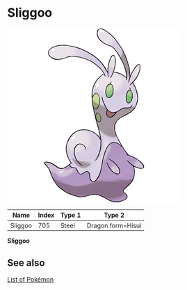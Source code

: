 # Sliggoo


![Sliggoo](images/705.png)

| **Name** | **Index** | **Type 1** | **Type 2** |
|----|----|----|----|
| Sliggoo | 705 | Steel | Dragon form=Hisui  |

**Sliggoo** 

## See also

[List of Pokémon](../pokemon.md)
